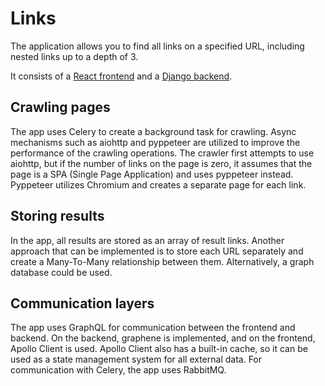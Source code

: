 # Links

The application allows you to find all links on a specified URL, including nested links up to a depth of 3.

It consists of a [React frontend](https://github.com/Kio/links_frontend) and a [Django backend](https://github.com/Kio/links_backend).

## Crawling pages

The app uses Celery to create a background task for crawling. Async mechanisms such as aiohttp and pyppeteer are utilized to improve the performance of the crawling operations. The crawler first attempts to use aiohttp, but if the number of links on the page is zero, it assumes that the page is a SPA (Single Page Application) and uses pyppeteer instead. Pyppeteer utilizes Chromium and creates a separate page for each link.

## Storing results

In the app, all results are stored as an array of result links. Another approach that can be implemented is to store each URL separately and create a Many-To-Many relationship between them. Alternatively, a graph database could be used.

## Communication layers

The app uses GraphQL for communication between the frontend and backend. On the backend, graphene is implemented, and on the frontend, Apollo Client is used. Apollo Client also has a built-in cache, so it can be used as a state management system for all external data. For communication with Celery, the app uses RabbitMQ.